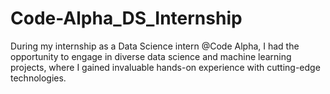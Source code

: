 # Code-Alpha_DS_Internship
During my internship as a Data Science intern @Code Alpha, I had the opportunity to engage in diverse data science and machine learning projects, where I gained invaluable hands-on experience with cutting-edge technologies.
